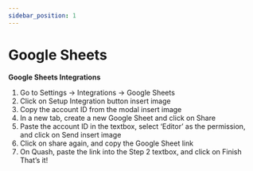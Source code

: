 ```yaml
---
sidebar_position: 1
---
```


# Google Sheets

**Google Sheets Integrations**

1. Go to Settings → Integrations → Google Sheets
2. Click on Setup Integration button
   insert image
3. Copy the account ID from the modal
   insert image
4. In a new tab, create a new Google Sheet and click on Share
5. Paste the account ID in the textbox, select ‘Editor’ as the permission, and click on Send
   insert image
6. Click on share again, and copy the Google Sheet link
7. On Quash, paste the link into the Step 2 textbox, and click on Finish
   That’s it!

